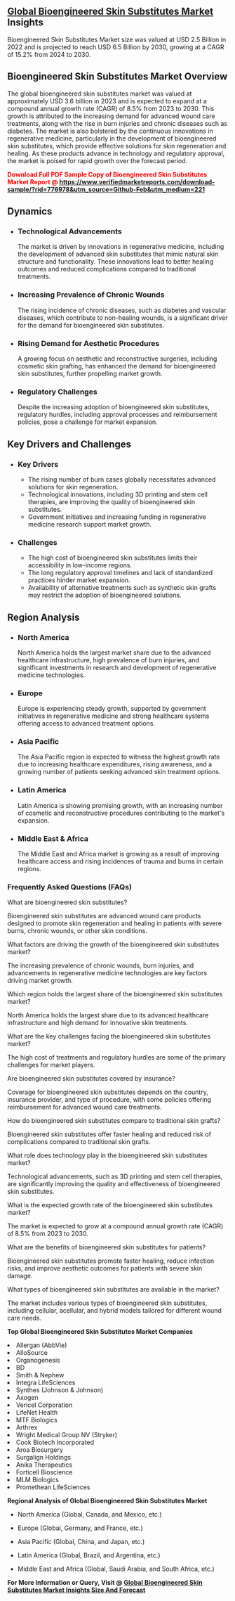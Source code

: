 <h2><a href="https://www.verifiedmarketreports.com/download-sample/?rid=776978&amp;utm_source=Github&amp;utm_medium=221" target="_blank">Global Bioengineered Skin Substitutes Market</a> Insights</h2><p>Bioengineered Skin Substitutes Market size was valued at USD 2.5 Billion in 2022 and is projected to reach USD 6.5 Billion by 2030, growing at a CAGR of 15.2% from 2024 to 2030.</p><p> <h2>Bioengineered Skin Substitutes Market Overview</h2> <p>The global bioengineered skin substitutes market was valued at approximately USD 3.6 billion in 2023 and is expected to expand at a compound annual growth rate (CAGR) of 8.5% from 2023 to 2030. This growth is attributed to the increasing demand for advanced wound care treatments, along with the rise in burn injuries and chronic diseases such as diabetes. The market is also bolstered by the continuous innovations in regenerative medicine, particularly in the development of bioengineered skin substitutes, which provide effective solutions for skin regeneration and healing. As these products advance in technology and regulatory approval, the market is poised for rapid growth over the forecast period.</p> <p><b><p><span class=""><span style="color: #ff0000;"><strong>Download Full PDF Sample Copy of Bioengineered Skin Substitutes Market Report</strong> @ </span><a href="https://www.verifiedmarketreports.com/download-sample/?rid=776978&amp;utm_source=Github-Feb&amp;utm_medium=221" target="_blank">https://www.verifiedmarketreports.com/download-sample/?rid=776978&amp;utm_source=Github-Feb&amp;utm_medium=221</a></span></p></b></p> <h2>Dynamics</h2> <ul> <li><h3>Technological Advancements</h3> The market is driven by innovations in regenerative medicine, including the development of advanced skin substitutes that mimic natural skin structure and functionality. These innovations lead to better healing outcomes and reduced complications compared to traditional treatments.</li> <li><h3>Increasing Prevalence of Chronic Wounds</h3> The rising incidence of chronic diseases, such as diabetes and vascular diseases, which contribute to non-healing wounds, is a significant driver for the demand for bioengineered skin substitutes.</li> <li><h3>Rising Demand for Aesthetic Procedures</h3> A growing focus on aesthetic and reconstructive surgeries, including cosmetic skin grafting, has enhanced the demand for bioengineered skin substitutes, further propelling market growth.</li> <li><h3>Regulatory Challenges</h3> Despite the increasing adoption of bioengineered skin substitutes, regulatory hurdles, including approval processes and reimbursement policies, pose a challenge for market expansion.</li> </ul> <h2>Key Drivers and Challenges</h2> <ul> <li><h3>Key Drivers</h3> <ul> <li>The rising number of burn cases globally necessitates advanced solutions for skin regeneration.</li> <li>Technological innovations, including 3D printing and stem cell therapies, are improving the quality of bioengineered skin substitutes.</li> <li>Government initiatives and increasing funding in regenerative medicine research support market growth.</li> </ul> </li> <li><h3>Challenges</h3> <ul> <li>The high cost of bioengineered skin substitutes limits their accessibility in low-income regions.</li> <li>The long regulatory approval timelines and lack of standardized practices hinder market expansion.</li> <li>Availability of alternative treatments such as synthetic skin grafts may restrict the adoption of bioengineered solutions.</li> </ul> </li> </ul> <h2>Region Analysis</h2> <ul> <li><h3>North America</h3> North America holds the largest market share due to the advanced healthcare infrastructure, high prevalence of burn injuries, and significant investments in research and development of regenerative medicine technologies.</li> <li><h3>Europe</h3> Europe is experiencing steady growth, supported by government initiatives in regenerative medicine and strong healthcare systems offering access to advanced treatment options.</li> <li><h3>Asia Pacific</h3> The Asia Pacific region is expected to witness the highest growth rate due to increasing healthcare expenditures, rising awareness, and a growing number of patients seeking advanced skin treatment options.</li> <li><h3>Latin America</h3> Latin America is showing promising growth, with an increasing number of cosmetic and reconstructive procedures contributing to the market's expansion.</li> <li><h3>Middle East & Africa</h3> The Middle East and Africa market is growing as a result of improving healthcare access and rising incidences of trauma and burns in certain regions.</li> </ul> <h3>Frequently Asked Questions (FAQs)</h3> <p>What are bioengineered skin substitutes?</p> <p>Bioengineered skin substitutes are advanced wound care products designed to promote skin regeneration and healing in patients with severe burns, chronic wounds, or other skin conditions.</p> <p>What factors are driving the growth of the bioengineered skin substitutes market?</p> <p>The increasing prevalence of chronic wounds, burn injuries, and advancements in regenerative medicine technologies are key factors driving market growth.</p> <p>Which region holds the largest share of the bioengineered skin substitutes market?</p> <p>North America holds the largest share due to its advanced healthcare infrastructure and high demand for innovative skin treatments.</p> <p>What are the key challenges facing the bioengineered skin substitutes market?</p> <p>The high cost of treatments and regulatory hurdles are some of the primary challenges for market players.</p> <p>Are bioengineered skin substitutes covered by insurance?</p> <p>Coverage for bioengineered skin substitutes depends on the country, insurance provider, and type of procedure, with some policies offering reimbursement for advanced wound care treatments.</p> <p>How do bioengineered skin substitutes compare to traditional skin grafts?</p> <p>Bioengineered skin substitutes offer faster healing and reduced risk of complications compared to traditional skin grafts.</p> <p>What role does technology play in the bioengineered skin substitutes market?</p> <p>Technological advancements, such as 3D printing and stem cell therapies, are significantly improving the quality and effectiveness of bioengineered skin substitutes.</p> <p>What is the expected growth rate of the bioengineered skin substitutes market?</p> <p>The market is expected to grow at a compound annual growth rate (CAGR) of 8.5% from 2023 to 2030.</p> <p>What are the benefits of bioengineered skin substitutes for patients?</p> <p>Bioengineered skin substitutes promote faster healing, reduce infection risks, and improve aesthetic outcomes for patients with severe skin damage.</p> <p>What types of bioengineered skin substitutes are available in the market?</p> <p>The market includes various types of bioengineered skin substitutes, including cellular, acellular, and hybrid models tailored for different wound care needs.</p> </p><p><strong>Top Global Bioengineered Skin Substitutes Market Companies</strong></p><div data-test-id=""><p><li>Allergan (AbbVie)</li><li> AlloSource</li><li> Organogenesis</li><li> BD</li><li> Smith & Nephew</li><li> Integra LifeSciences</li><li> Synthes (Johnson & Johnson)</li><li> Axogen</li><li> Vericel Corporation</li><li> LifeNet Health</li><li> MTF Biologics</li><li> Arthrex</li><li> Wright Medical Group NV (Stryker)</li><li> Cook Biotech Incorporated</li><li> Aroa Biosurgery</li><li> Surgalign Holdings</li><li> Anika Therapeutics</li><li> Forticell Bioscience</li><li> MLM Biologics</li><li> Promethean LifeSciences</li></p><div><strong>Regional Analysis of&nbsp;Global Bioengineered Skin Substitutes Market</strong></div><ul><li dir="ltr"><p dir="ltr">North America&nbsp;(Global, Canada, and Mexico, etc.)</p></li><li dir="ltr"><p dir="ltr">Europe (Global, Germany, and France, etc.)</p></li><li dir="ltr"><p dir="ltr">Asia Pacific&nbsp;(Global, China, and Japan, etc.)</p></li><li dir="ltr"><p dir="ltr">Latin America&nbsp;(Global, Brazil, and Argentina, etc.)</p></li><li dir="ltr">Middle East and Africa&nbsp;(Global, Saudi Arabia, and South Africa, etc.)</li></ul><p><strong>For More Information or Query, Visit @&nbsp;</strong><strong><a href="https://www.verifiedmarketreports.com/product/bioengineered-skin-substitutes-market/?utm_source=Github&amp;utm_medium=221" target="_blank">Global Bioengineered Skin Substitutes Market Insights Size And Forecast</a></strong></p></div>

